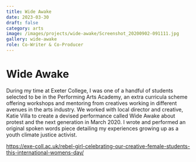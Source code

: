 ```yaml
---
title: Wide Awake
date: 2023-03-30
draft: false
category: arts
image: /images/projects/wide-awake/Screenshot_20200902-091111.jpg
gallery: wide-awake
role: Co-Writer & Co-Producer
---
```

# Wide Awake

During my time at Exeter College, I was one of a handful of students selected to be in the Performing Arts Academy, an extra curricula scheme offering workshops and mentoring from creatives working in different avenues in the arts industry. We worked with local director and creative, Katie Villa to create a devised performance called Wide Awake about protest and the next generation in March 2020. I wrote and performed an original spoken words piece detailing my experiences growing up as a youth climate justice activist.

<https://exe-coll.ac.uk/rebel-girl-celebrating-our-creative-female-students-this-international-womens-day/>